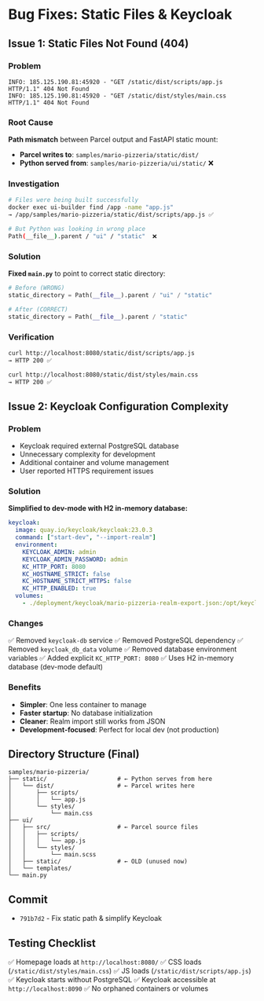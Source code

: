 # Bug Fixes: Static Files & Keycloak

## Issue 1: Static Files Not Found (404)

### Problem

```
INFO: 185.125.190.81:45920 - "GET /static/dist/scripts/app.js HTTP/1.1" 404 Not Found
INFO: 185.125.190.81:45920 - "GET /static/dist/styles/main.css HTTP/1.1" 404 Not Found
```

### Root Cause

**Path mismatch** between Parcel output and FastAPI static mount:

- **Parcel writes to**: `samples/mario-pizzeria/static/dist/`
- **Python served from**: `samples/mario-pizzeria/ui/static/` ❌

### Investigation

```bash
# Files were being built successfully
docker exec ui-builder find /app -name "app.js"
→ /app/samples/mario-pizzeria/static/dist/scripts/app.js ✅

# But Python was looking in wrong place
Path(__file__).parent / "ui" / "static"  ❌
```

### Solution

**Fixed `main.py`** to point to correct static directory:

```python
# Before (WRONG)
static_directory = Path(__file__).parent / "ui" / "static"

# After (CORRECT)
static_directory = Path(__file__).parent / "static"
```

### Verification

```bash
curl http://localhost:8080/static/dist/scripts/app.js
→ HTTP 200 ✅

curl http://localhost:8080/static/dist/styles/main.css
→ HTTP 200 ✅
```

## Issue 2: Keycloak Configuration Complexity

### Problem

- Keycloak required external PostgreSQL database
- Unnecessary complexity for development
- Additional container and volume management
- User reported HTTPS requirement issues

### Solution

**Simplified to dev-mode with H2 in-memory database:**

```yaml
keycloak:
  image: quay.io/keycloak/keycloak:23.0.3
  command: ["start-dev", "--import-realm"]
  environment:
    KEYCLOAK_ADMIN: admin
    KEYCLOAK_ADMIN_PASSWORD: admin
    KC_HTTP_PORT: 8080
    KC_HOSTNAME_STRICT: false
    KC_HOSTNAME_STRICT_HTTPS: false
    KC_HTTP_ENABLED: true
  volumes:
    - ./deployment/keycloak/mario-pizzeria-realm-export.json:/opt/keycloak/data/import/mario-pizzeria-realm-export.json:ro
```

### Changes

✅ Removed `keycloak-db` service
✅ Removed PostgreSQL dependency
✅ Removed `keycloak_db_data` volume
✅ Removed database environment variables
✅ Added explicit `KC_HTTP_PORT: 8080`
✅ Uses H2 in-memory database (dev-mode default)

### Benefits

- **Simpler**: One less container to manage
- **Faster startup**: No database initialization
- **Cleaner**: Realm import still works from JSON
- **Development-focused**: Perfect for local dev (not production)

## Directory Structure (Final)

```
samples/mario-pizzeria/
├── static/                    # ← Python serves from here
│   └── dist/                  # ← Parcel writes here
│       ├── scripts/
│       │   └── app.js
│       └── styles/
│           └── main.css
├── ui/
│   ├── src/                   # ← Parcel source files
│   │   ├── scripts/
│   │   │   └── app.js
│   │   └── styles/
│   │       └── main.scss
│   ├── static/                # ← OLD (unused now)
│   └── templates/
└── main.py
```

## Commit

- `791b7d2` - Fix static path & simplify Keycloak

## Testing Checklist

✅ Homepage loads at `http://localhost:8080/`
✅ CSS loads (`/static/dist/styles/main.css`)
✅ JS loads (`/static/dist/scripts/app.js`)
✅ Keycloak starts without PostgreSQL
✅ Keycloak accessible at `http://localhost:8090`
✅ No orphaned containers or volumes
